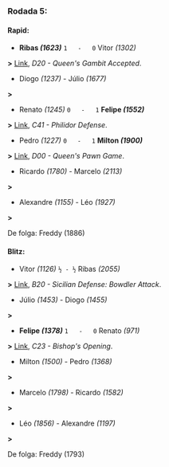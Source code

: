 ### Rodada 5:

#### Rapid:

* **Ribas *(1623)*** `1   -   0`  Vitor *(1302)*

**>** [Link](https://www.lichess.org/uUGYj33X), *D20 - Queen's Gambit Accepted*.
* Diogo *(1237)*     -     Júlio *(1677)*

 **>** 
* Renato *(1245)* `0   -   1` **Felipe *(1552)***

**>** [Link](https://www.lichess.org/rxcxV1No), *C41 - Philidor Defense*.
* Pedro *(1227)* `0   -   1` **Milton *(1900)***

**>** [Link](https://www.lichess.org/H4MP7ROS), *D00 - Queen's Pawn Game*.
* Ricardo *(1780)*     -     Marcelo *(2113)*

 **>** 
* Alexandre *(1155)*     -     Léo *(1927)*

 **>** 

De folga: Freddy (1886)

#### Blitz:

* Vitor *(1126)* `½ - ½` Ribas *(2055)*

**>** [Link](https://www.lichess.org/jCwtl7kN), *B20 - Sicilian Defense: Bowdler Attack*.
* Júlio *(1453)*     -     Diogo *(1455)*

 **>** 
* **Felipe *(1378)*** `1   -   0`  Renato *(971)*

**>** [Link](https://www.lichess.org/XIfFoMyW), *C23 - Bishop's Opening*.
* Milton *(1500)*     -     Pedro *(1368)*

 **>** 
* Marcelo *(1798)*     -     Ricardo *(1582)*

 **>** 
* Léo *(1856)*     -     Alexandre *(1197)*

 **>** 

De folga: Freddy (1793)

